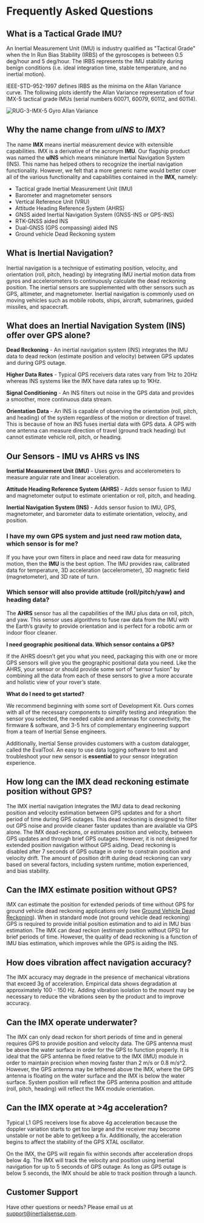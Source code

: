 # Frequently Asked Questions

## What is a Tactical Grade IMU?

An Inertial Measurement Unit (IMU) is industry qualified as "Tactical Grade" when the In Run Bias Stability (IRBS) of the gyroscopes is between 0.5 deg/hour and 5 deg/hour.  The IRBS represents the IMU stability during benign conditions (i.e. ideal integration time, stable temperature, and no inertial motion).

IEEE-STD-952-1997 defines IRBS as the minima on the Allan Variance curve. The following plots identify the Allan Variance representation of four IMX-5 tactical grade IMUs (serial numbers 60071, 60079, 60112, and 60114).

![RUG-3-IMX-5 Gyro Allan Variance](images/rug-3-imx-5-allan-variance-gyro.png)

## Why the name change from *uINS* to *IMX*?

The name **IMX** means inertial measurement device with extensible capabilities.  IMX is a derivative of the acronym **IMU**.  Our flagship product was named the **uINS** which means miniature Inertial Navigation System (INS).  This name has helped others to recognize the inertial navigation functionality.  However, we felt that a more generic name would better cover all of the various functionality and capabilities contained in the **IMX**, namely: 

- Tactical grade Inertial Measurement Unit (IMU)
- Barometer and magnetometer sensors
- Vertical Reference Unit (VRU)
- Attitude Heading Reference System (AHRS)
- GNSS aided Inertial Navigation System (GNSS-INS or GPS-INS)
- RTK-GNSS aided INS
- Dual-GNSS (GPS compassing) aided INS
- Ground vehicle Dead Reckoning system

## What is Inertial Navigation?

Inertial navigation is a technique of estimating position, velocity, and orientation (roll, pitch, heading) by integrating IMU inertial motion data from gyros and accelerometers to continuously calculate the dead reckoning position.  The inertial sensors are supplemented with other sensors such as GPS, altimeter, and magnetometer.  Inertial navigation is commonly used on moving vehicles such as mobile robots, ships, aircraft, submarines, guided missiles, and spacecraft.   

## What does an Inertial Navigation System (INS) offer over GPS alone?

**Dead Reckoning** - An inertial navigation system (INS) integrates the IMU data to dead reckon (estimate position and velocity) between GPS updates and during GPS outage.   

**Higher Data Rates** - Typical GPS receivers data rates vary from 1Hz to 20Hz whereas INS systems like the IMX have data rates up to 1KHz.  

**Signal Conditioning** - An INS filters out noise in the GPS data and provides a smoother, more continuous data stream.  

**Orientation Data** - An INS is capable of observing the orientation (roll, pitch, and heading) of the system regardless of the motion or direction of travel.  This is because of how an INS fuses inertial data with GPS data.  A GPS with one antenna can measure direction of travel (ground track heading) but cannot estimate vehicle roll, pitch, or heading.

## Our Sensors - IMU vs AHRS vs INS

**Inertial Measurement Unit (IMU)** - Uses gyros and accelerometers to measure angular rate and linear acceleration.

**Attitude Heading Reference System (AHRS)** - Adds sensor fusion to IMU and magnetometer output to estimate orientation or roll, pitch, and heading. 

**Inertial Navigation System (INS)** - Adds sensor fusion to IMU, GPS, magnetometer, and barometer data to estimate orientation, velocity, and position. 

### I have my own GPS system and just need raw motion data, which sensor is for me?

If you have your own filters in place and need raw data for measuring motion, then the **IMU** is the best option. The IMU provides raw, calibrated data for temperature, 3D acceleration (accelerometer), 3D magnetic field (magnetometer), and 3D rate of turn.

### Which sensor will also provide attitude (roll/pitch/yaw) and heading data?

The **AHRS** sensor has all the capabilities of the IMU plus data on roll, pitch, and yaw. This sensor uses algorithms to fuse raw data from the IMU with the Earth’s gravity to provide orientation and is perfect for a robotic arm or indoor floor cleaner.

**I need geographic positional data. Which sensor contains a GPS?**

If the AHRS doesn’t get you what you need, packaging this with one or more GPS sensors will give you the geographic positional data you need. Like the AHRS, your sensor or should provide some sort of “sensor fusion” by combining all the data from each of these sensors to give a more accurate and holistic view of your rover’s state.

**What do I need to get started?**

We recommend beginning with some sort of Development Kit. Ours comes with all of the necessary components to simplify testing and integration: the sensor you selected, the needed cable and antennas for connectivity, the firmware & software, and 3-5 hrs of complementary engineering support from a team of Inertial Sense engineers. 

Additionally, Inertial Sense provides customers with a custom datalogger, called the EvalTool. An easy to use data logging software to test and troubleshoot your new sensor is **essential** to your sensor integration experience.

## How long can the IMX dead reckoning estimate position without GPS?

The IMX inertial navigation integrates the IMU data to dead reckoning position and velocity estimation between GPS updates and for a short period of time during GPS outages.  This dead reckoning is designed to filter out GPS noise and provide cleaner faster updates than are available via GPS alone. The IMX dead-reckons, or estimates position and velocity, between GPS updates and through brief GPS outages.  However, it is not designed for extended position navigation without GPS aiding.  Dead reckoning is disabled after 7 seconds of GPS outage in order to constrain position and velocity drift.  The amount of position drift during dead reckoning can vary based on several factors, including system runtime, motion experienced, and bias stability.  

## Can the IMX estimate position without GPS?

IMX can estimate the position for extended periods of time without GPS for ground vehicle dead reckoning applications only (see [Ground Vehicle Dead Reckoning](dead-reckoning/dead_reckoning.md)).  When in standard mode (not ground vehicle dead reckoning) GPS is required to provide initial position estimation and to aid in IMU bias estimation.  The IMX can dead reckon (estimate position without GPS) for brief periods of time.  However, the quality of dead reckoning is a function of IMU bias estimation, which improves while the GPS is aiding the INS.      

## How does vibration affect navigation accuracy? 

The IMX accuracy may degrade in the presence of mechanical vibrations that exceed 3g of acceleration. Empirical data shows degradation at approximately 100 - 150 Hz. Adding vibration isolation to the mount may be necessary to reduce the vibrations seen by the product and to improve accuracy.

## Can the IMX operate underwater?

The IMX can only dead reckon for short periods of time and in general requires GPS to provide position and velocity data.  The GPS antenna must be above the water surface in order for the GPS to function properly.  It is ideal that the GPS antenna be fixed relative to the IMX (IMU) module in order to maintain precision when moving faster than 2 m/s or 0.8 m/s^2.  However, the GPS antenna may be tethered above the IMX, where the GPS antenna is floating on the water surface and the IMX is below the water surface.  System position will reflect the GPS antenna position and attitude (roll, pitch, heading) will reflect the IMX module orientation. 

## Can the IMX operate at >4g acceleration?

Typical L1 GPS receivers lose fix above 4g acceleration because the doppler variation starts to get too large and the receiver may become unstable or not be able to get/keep a fix.  Additionally, the acceleration begins to affect the stability of the GPS XTAL oscillator.

On the IMX, the GPS will regain fix within seconds after acceleration drops below 4g. The IMX will track the velocity and position using inertial navigation for up to 5 seconds of GPS outage. As long as GPS outage is below 5 seconds, the IMX should be able to track position through a launch.

## Customer Support 

Have other questions or needs?  Please email us at [support@inertialsense.com](mailto:support@inertialsense.com).
